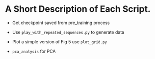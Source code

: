 # A Short Description of Each Script.

- Get checkpoint saved from pre_training process

- Use ```play_with_repeated_sequences.py``` to generate data

- Plot a simple version of Fig 5 use ```plot_grid.py```

- ```pca_analysis``` for PCA
